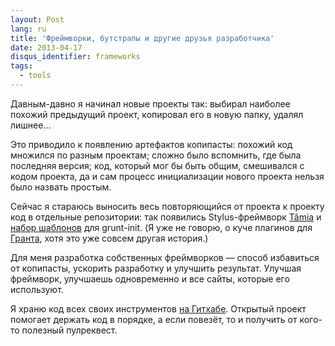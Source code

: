 ```yaml
---
layout: Post
lang: ru
title: 'Фреймворки, бутстрапы и другие друзья разработчика'
date: 2013-04-17
disqus_identifier: frameworks
tags:
  - tools
---
```


Давным-давно я начинал новые проекты так: выбирал наиболее похожий предыдущий проект, копировал его в новую папку, удалял лишнее…

Это приводило к появлению артефактов копипасты: похожий код множился по разным проектам; сложно было вспомнить, где была последняя версия; код, который мог бы быть общим, смешивался с кодом проекта, да и сам процесс инициализации нового проекта нельзя было назвать простым.

Сейчас я стараюсь выносить весь повторяющийся от проекта к проекту код в отдельные репозитории: так появились Stylus-фреймворк [T&acirc;mia](https://github.com/tamiadev/tamia) и [набор шаблонов](https://github.com/sapegin/squirrelstrap) для grunt-init. (Я уже не говорю, о куче плагинов для [Гранта](http://nano.sapegin.ru/all/grunt-0-4), хотя это уже совсем другая история.)

Для меня разработка собственных фреймворков — способ избавиться от копипасты, ускорить разработку и улучшить результат. Улучшая фреймворк, улучшаешь одновременно и все сайты, которые его используют.

Я храню код всех своих инструментов [на Гитхабе](https://github.com/sapegin). Открытый проект помогает держать код в порядке, а если повезёт, то и получить от кого-то полезный пулреквест.
